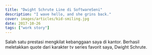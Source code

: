 ```yaml
---
title: "Dwight Schrute Line di SoftwareSeni"
description: "I wave hello, and she grins back."
cover: images/articles/kid-smiling.jpg
date: 2017-10-26
tags: ["work story"]
---
```


Salah satu prestasi mengkilat kebanggaan saya di kantor. Berhasil meletakkan quote dari karakter tv series favorit saya, Dwight Schrute.